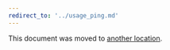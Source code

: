 ```yaml
---
redirect_to: '../usage_ping.md'
---
```


This document was moved to [another location](../usage_ping.md).

<!-- This redirect file can be deleted after April 1, 2021. -->
<!-- Before deletion, see: https://docs.gitlab.com/ee/development/documentation/#move-or-rename-a-page -->
